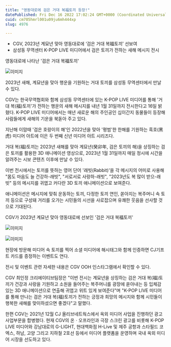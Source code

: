 ```yaml
---
title: "영동대로에 검은 거대 복福토끼 등장!"
datePublished: Fri Dec 16 2022 17:02:24 GMT+0000 (Coordinated Universal Time)
cuid: cm705hmrl001u09ju6mh444xp
slug: 4976

---
```



- CGV, 2023년 계묘년 맞아 영동대로에 ‘검은 거대 복福토끼’ 선보여
- 삼성동 무역센터 K-POP LIVE 미디어에서 검은 토끼가 전하는 새해 메시지 전시

영동대로에 나타난 '검은 거대 복福토끼'

![이미지](https://cdn.hashnode.com/res/hashnode/image/upload/v1739258301230/c57c6938-41b1-4aa6-97c5-37d963262499.jpeg)

2023년 새해, 계묘년을 맞아 행운을 기원하는 거대 토끼를 삼성동 무역센터에서 만날 수 있다.

CGV는 한국무역협회와 함께 삼성동 무역센터에 있는 K-POP LIVE 미디어를 통해 '거대 복(福)토끼'가 전하는 행운의 새해 메시지를 내년 1월 31일까지 전시한다고 16일 밝혔다. K-POP LIVE 미디어에서는 매년 새로운 해의 주인공인 십이간지 동물들이 등장해 사람들에게 새해의 기운을 북돋아 주고 있다.

지난해 이맘때 '검은 호랑이의 해'인 2022년을 맞아 '평범'한 한해를 기원하는 흑호(黑虎) 미디어 아트에 이은 두 번째 신년 미디어 아트 시리즈다.

거대 복(福)토끼는 2023년 새해를 맞아 계묘년(癸卯年, 검은 토끼의 해)을 상징하는 검은 토끼를 활용한 3D 애니메이션 영상으로, 2023년 1월 31일까지 매일 정시에 시간을 알려주는 시보 콘텐츠 이후에 만날 수 있다.

이번 전시에서는 토끼를 뜻하는 영어 단어 '래빗(Rabbit)'을 각 메시지의 어미로 사용해 "몸도 마음도 늘 건강하-래빗", "서로서로 사랑하-래빗", "2023년도 복 많이 받으-래빗" 등의 메시지를 귀엽고 커다란 3D 토끼 애니메이션으로 보여준다.

애니메이션은 메시지에 맞춰 운동하는 토끼, 다정한 토끼 연인, 쏟아지는 복주머니 속 토끼 등으로 구성돼 거리를 오가는 시민들의 시선을 사로잡으며 유쾌한 웃음을 선사할 것으로 기대된다.

CGV가 2023년 계묘년 맞아 영동대로에 선보인 '검은 거대 복福토끼'

![이미지](https://cdn.hashnode.com/res/hashnode/image/upload/v1739258303597/8bbeb05e-a4e1-4bdd-949a-e1115d4862f5.jpeg)

![이미지](https://cdn.hashnode.com/res/hashnode/image/upload/v1739258305550/2ff061f8-7eed-4a71-8666-54d3336e0ab9.jpeg)

현장에 방문해 미디어 속 토끼를 찍어 소셜 미디어에 해시태그와 함께 인증하면 CJ기프트 카드를 증정하는 이벤트도 연다.

전시 및 이벤트 관련 자세한 내용은 CGV OOH 인스타그램에서 확인할 수 있다.

CGV 최인정 크리에이티브팀장은 "이번 전시는 계묘년을 상징하는 검은 거대 복(福)토끼가 건강과 사랑을 기원하고 소원을 들어주는 복주머니를 광장에 쏟아내는 등 입체감 있는 3D 애니메이션으로 연출해 귀엽고 위트 있게 보여준다"며 "K-POP LIVE 미디어를 통해 만나는 검은 거대 복(福)토끼가 전하는 긍정과 희망의 메시지와 함께 시민들이 행복한 새해를 맞이하셨으면 좋겠다"고 말했다.

한편 CGV는 2021년 12월 CJ 올리브네트웍스에서 옥외 미디어 사업을 진행하던 광고사업부문을 합병했다. 현재 CGV의 온ㆍ오프라인과 극장 스크린 광고를 비롯해 K-POP LIVE 미디어와 강남대로의 G-LIGHT, 현대백화점 H-Live 및 제주 공항과 스타필드 코엑스, 하남, 고양 그리고 지하철 2호선 등에서 미디어 플랫폼을 운영하며 국내 옥외 미디어 시장을 선도하고 있다.